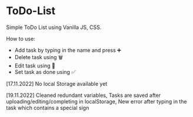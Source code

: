 # ToDo-List

Simple ToDo List using Vanilla JS, CSS.

How to use:
- Add task by typing in the name and press ➕ 
- Delete task using 🗑️
- Edit task using 🚧
- Set task as done using ✅

[17.11.2022]
No local Storage available yet 

[19.11.2022]
Cleaned redundant variables,
Tasks are saved after uploading/editing/completing in localStorage,
New error after typing in the task which contains a special sign 
